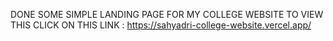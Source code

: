 DONE SOME  SIMPLE LANDING PAGE  FOR  MY COLLEGE  WEBSITE 
 TO VIEW THIS  CLICK ON THIS LINK : https://sahyadri-college-website.vercel.app/
